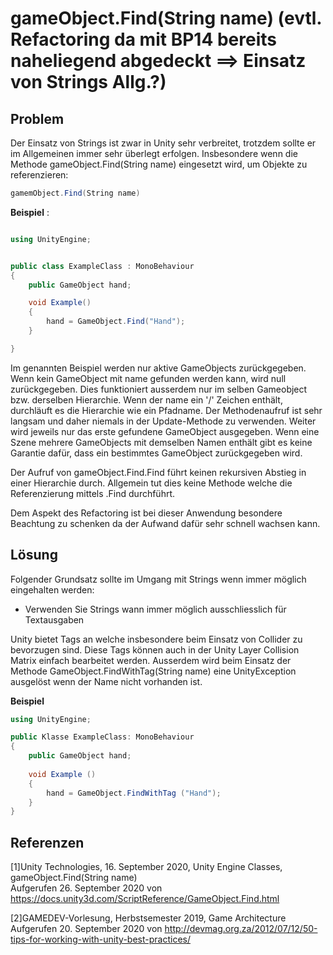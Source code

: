 # gameObject.Find(String name) (evtl. Refactoring da mit BP14 bereits naheliegend abgedeckt ==> Einsatz von Strings Allg.?)

## Problem

Der Einsatz von Strings ist zwar in Unity sehr verbreitet, trotzdem sollte er im Allgemeinen immer sehr überlegt erfolgen.
Insbesondere wenn die Methode gameObject.Find(String name) eingesetzt wird, um Objekte zu referenzieren:

```csharp
gamemObject.Find(String name)
```

**Beispiel** :
```csharp

using UnityEngine;


public class ExampleClass : MonoBehaviour
{
    public GameObject hand;

    void Example()
    {
        hand = GameObject.Find("Hand");
    }

}
```

Im genannten Beispiel werden nur aktive GameObjects zurückgegeben. Wenn kein GameObject mit name gefunden werden kann, wird null zurückgegeben.
Dies funktioniert ausserdem nur im selben Gameobject bzw. derselben Hierarchie. Wenn der name ein '/' Zeichen enthält, durchläuft es die Hierarchie wie ein Pfadname.
Der Methodenaufruf ist sehr langsam und daher niemals in der Update-Methode zu verwenden.
Weiter wird jeweils nur das erste gefundene GameObject ausgegeben. Wenn eine Szene mehrere GameObjects mit demselben Namen enthält gibt es keine Garantie dafür, dass ein bestimmtes GameObject zurückgegeben wird.

Der Aufruf von gameObject.Find.Find führt keinen rekursiven Abstieg in einer Hierarchie durch. Allgemein tut dies keine Methode welche die Referenzierung mittels .Find durchführt.

Dem Aspekt des Refactoring ist bei dieser Anwendung besondere Beachtung zu schenken da der Aufwand dafür sehr schnell wachsen kann.  


## Lösung

Folgender Grundsatz sollte im Umgang mit Strings wenn immer möglich eingehalten werden:

* Verwenden Sie Strings wann immer möglich ausschliesslich für Textausgaben

Unity bietet Tags an welche insbesondere beim Einsatz von Collider zu bevorzugen sind. Diese Tags können auch in der Unity Layer Collision Matrix einfach bearbeitet werden.
Ausserdem wird beim Einsatz der Methode GameObject.FindWithTag(String name) eine UnityException ausgelöst wenn der Name nicht vorhanden ist. 

**Beispiel**
```csharp
using UnityEngine;

public Klasse ExampleClass: MonoBehaviour
{
    public GameObject hand;
    
    void Example ()
    {
        hand = GameObject.FindWithTag ("Hand"); 
    }
}
```


## Referenzen

[1]Unity Technologies, 16. September 2020, Unity Engine Classes, gameObject.Find(String name)<br/>
Aufgerufen 26. September 2020 von https://docs.unity3d.com/ScriptReference/GameObject.Find.html

[2]GAMEDEV-Vorlesung, Herbstsemester 2019, Game Architecture<br/>
Aufgerufen 20. September 2020 von http://devmag.org.za/2012/07/12/50-tips-for-working-with-unity-best-practices/


